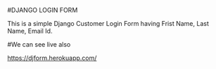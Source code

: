 #DJANGO LOGIN FORM

This is a simple Django Customer Login Form having Frist Name, Last Name, Email Id.

#We can see live also  

https://djform.herokuapp.com/
